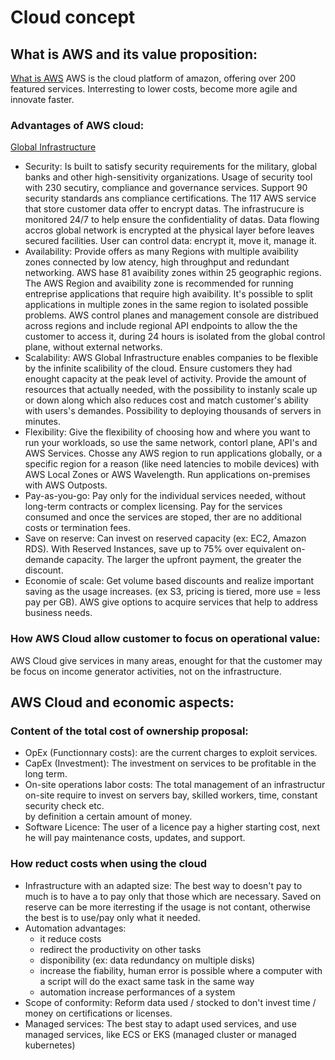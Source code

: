 # Cloud concept
## What is AWS and its value proposition:
[What is AWS](https://aws.amazon.com/what-is-aws/)
AWS is the cloud platform of amazon, offering over 200 featured services. Interresting to lower costs, become more agile and innovate faster.
### Advantages of AWS cloud:
[Global Infrastructure](https://aws.amazon.com/about-aws/global-infrastructure/?pg=WIAWS-N&tile=learn_more)
- Security:
Is built to satisfy security requirements for the military, global banks and other high-sensitivity organizations. Usage of security tool with 230 secutiry, compliance and governance services. Support 90 security standards ans compliance certifications. The 117 AWS service that store customer data offer to encrypt datas. The infrastrucure is monitored 24/7 to help ensure the confidentiality of datas. Data flowing accros global network is encrypted at the physical layer before leaves secured facilities. User can control data: encrypt it, move it, manage it.
- Availability:
Provide offers as many Regions with multiple avaibility zones connected by low atency, high throughput and redundant networking. AWS hase 81 avaibility zones within 25 geographic regions. The AWS Region and avaibility zone is recommended for running entreprise applications that require high avaibility. It's possible to split applications in multiple zones in the same region to isolated possible problems. AWS control planes and management console are distribued across regions and include regional API endpoints to allow the the customer to access it, during 24 hours is isolated from the global control plane, without external networks.
- Scalability:
AWS Global Infrastructure enables companies to be flexible by the infinite scalibility of the cloud. Ensure customers they had enought capacity at the peak level of activity. Provide the amount of resources that actually needed, with the possibility to instanly scale up or down along which also reduces cost and match customer's ability with users's demandes. Possibility to deploying thousands of servers in minutes.
- Flexibility:
Give the flexibility of choosing how and where you want to run your workloads, so use the same network, contorl plane, API's and AWS Services. Chosse any AWS region to run applications globally, or a specific region for a reason (like need latencies to mobile devices) with AWS Local Zones or AWS Wavelength. Run applications on-premises with AWS Outposts.
- Pay-as-you-go:
Pay only for the individual services needed, without long-term contracts or complex licensing. Pay for the services consumed and once the services are stoped, ther are no additional costs or termination fees. 
- Save on reserve:
Can invest on reserved capacity (ex: EC2, Amazon RDS). With Reserved Instances, save up to 75% over equivalent on-demande capacity. The larger the upfront payment, the greater the discount.
- Economie of scale:
Get volume based discounts and realize important saving as the usage increases. 
(ex S3, pricing is tiered, more use = less pay per GB). AWS give options to acquire services that help to address business needs.
### How AWS Cloud allow customer to focus on operational value:
AWS Cloud give services in many areas, enought for that the customer may be focus on income generator activities, not on the infrastructure.
## AWS Cloud and economic aspects:
### Content of the total cost of ownership proposal:
- OpEx (Functionnary costs): are the current charges to exploit services.
- CapEx (Investment): The investment on services to be profitable in the long term.
- On-site operations labor costs: The total management of an infrastructur on-site require to invest on servers bay, skilled workers, time, constant security check etc.     
by definition a certain amount of money.
- Software Licence: The user of a licence pay a higher starting cost, next he will pay maintenance costs, updates, and support.
### How reduct costs when using the cloud
- Infrastructure with an adapted size: The best way to doesn't pay to much is to have a to pay only that those which are necessary. Saved on reserve can be more iterresting if the usage is not contant, otherwise the best is to use/pay only what it needed.
- Automation advantages:
	- it reduce costs
	- redirect the productivity on other tasks
	- disponibility (ex: data redundancy on multiple disks)
	- increase the fiability, human error is possible where a computer with a script will do the exact same task in the same way
	- automation increase performances of a system
- Scope of conformity: Reform data used / stocked to don't invest time / money on certifications or licenses. 
-  Managed services: The best stay to adapt used services, and use managed services, like ECS or EKS (managed cluster or managed kubernetes)

